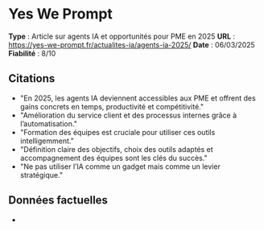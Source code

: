 # Yes We Prompt

**Type** : Article sur agents IA et opportunités pour PME en 2025
**URL** : https://yes-we-prompt.fr/actualites-ia/agents-ia-2025/
**Date** : 06/03/2025
**Fiabilité** : 8/10

## Citations

* "En 2025, les agents IA deviennent accessibles aux PME et offrent des gains concrets en temps, productivité et compétitivité."
* "Amélioration du service client et des processus internes grâce à l’automatisation."
* "Formation des équipes est cruciale pour utiliser ces outils intelligemment."
* "Définition claire des objectifs, choix des outils adaptés et accompagnement des équipes sont les clés du succès."
* "Ne pas utiliser l’IA comme un gadget mais comme un levier stratégique."

## Données factuelles

- 
